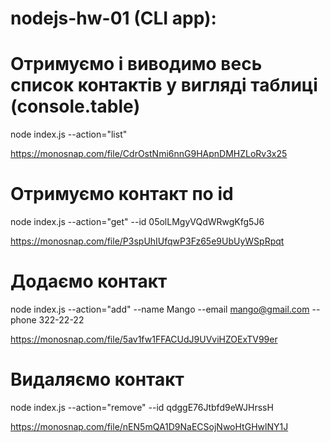 # nodejs-hw-01 (CLI app):

# Отримуємо і виводимо весь список контактів у вигляді таблиці (console.table)
node index.js --action="list"

https://monosnap.com/file/CdrOstNmi6nnG9HApnDMHZLoRv3x25

# Отримуємо контакт по id
node index.js --action="get" --id 05olLMgyVQdWRwgKfg5J6

https://monosnap.com/file/P3spUhIUfqwP3Fz65e9UbUyWSpRpqt 

# Додаємо контакт
node index.js --action="add" --name Mango --email mango@gmail.com --phone 322-22-22

https://monosnap.com/file/5av1fw1FFACUdJ9UVviHZOExTV99er

# Видаляємо контакт
node index.js --action="remove" --id qdggE76Jtbfd9eWJHrssH

https://monosnap.com/file/nEN5mQA1D9NaECSojNwoHtGHwlNY1J

